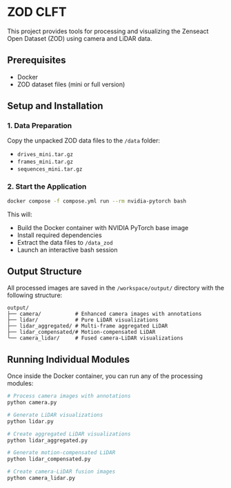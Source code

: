 # ZOD CLFT

This project provides tools for processing and visualizing the Zenseact Open Dataset (ZOD) using camera and LiDAR data.

## Prerequisites

- Docker
- ZOD dataset files (mini or full version)

## Setup and Installation

### 1. Data Preparation
Copy the unpacked ZOD data files to the `/data` folder:
- `drives_mini.tar.gz`
- `frames_mini.tar.gz` 
- `sequences_mini.tar.gz`

### 2. Start the Application
```bash
docker compose -f compose.yml run --rm nvidia-pytorch bash
```

This will:
- Build the Docker container with NVIDIA PyTorch base image
- Install required dependencies
- Extract the data files to `/data_zod`
- Launch an interactive bash session

## Output Structure

All processed images are saved in the `/workspace/output/` directory with the following structure:
```
output/
├── camera/           # Enhanced camera images with annotations
├── lidar/            # Pure LiDAR visualizations
├── lidar_aggregated/ # Multi-frame aggregated LiDAR
├── lidar_compensated/# Motion-compensated LiDAR
└── camera_lidar/     # Fused camera-LiDAR visualizations
```

## Running Individual Modules

Once inside the Docker container, you can run any of the processing modules:

```bash
# Process camera images with annotations
python camera.py

# Generate LiDAR visualizations
python lidar.py

# Create aggregated LiDAR visualizations
python lidar_aggregated.py

# Generate motion-compensated LiDAR
python lidar_compensated.py

# Create camera-LiDAR fusion images
python camera_lidar.py
```
